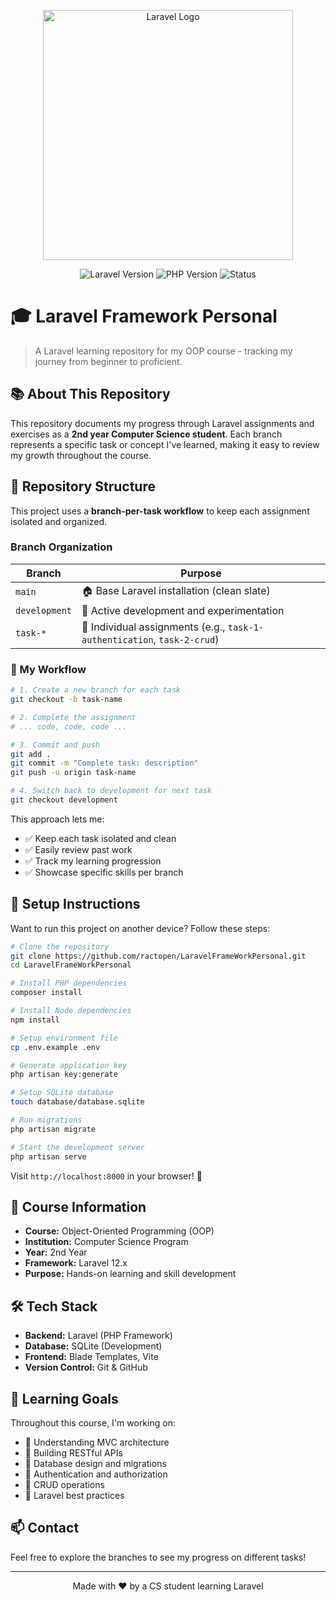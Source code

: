 <p align="center"><a href="https://laravel.com" target="_blank"><img src="https://raw.githubusercontent.com/laravel/art/master/logo-lockup/5%20SVG/2%20CMYK/1%20Full%20Color/laravel-logolockup-cmyk-red.svg" width="400" alt="Laravel Logo"></a></p>

<p align="center">
<img src="https://img.shields.io/badge/Laravel-v12.x-FF2D20?style=for-the-badge&logo=laravel&logoColor=white" alt="Laravel Version">
<img src="https://img.shields.io/badge/PHP-8.2+-777BB4?style=for-the-badge&logo=php&logoColor=white" alt="PHP Version">
<img src="https://img.shields.io/badge/Status-Learning-green?style=for-the-badge" alt="Status">
</p>

# 🎓 Laravel Framework Personal

> A Laravel learning repository for my OOP course - tracking my journey from beginner to proficient.

## 📚 About This Repository

This repository documents my progress through Laravel assignments and exercises as a **2nd year Computer Science student**. Each branch represents a specific task or concept I've learned, making it easy to review my growth throughout the course.

## 🌳 Repository Structure

This project uses a **branch-per-task workflow** to keep each assignment isolated and organized.

### Branch Organization

| Branch | Purpose |
|--------|---------|
| `main` | 🏠 Base Laravel installation (clean slate) |
| `development` | 🚧 Active development and experimentation |
| `task-*` | 📝 Individual assignments (e.g., `task-1-authentication`, `task-2-crud`) |

### 🔄 My Workflow

```bash
# 1. Create a new branch for each task
git checkout -b task-name

# 2. Complete the assignment
# ... code, code, code ...

# 3. Commit and push
git add .
git commit -m "Complete task: description"
git push -u origin task-name

# 4. Switch back to development for next task
git checkout development
```

This approach lets me:
- ✅ Keep each task isolated and clean
- ✅ Easily review past work
- ✅ Track my learning progression
- ✅ Showcase specific skills per branch

## 🚀 Setup Instructions

Want to run this project on another device? Follow these steps:

```bash
# Clone the repository
git clone https://github.com/ractopen/LaravelFrameWorkPersonal.git
cd LaravelFrameWorkPersonal

# Install PHP dependencies
composer install

# Install Node dependencies
npm install

# Setup environment file
cp .env.example .env

# Generate application key
php artisan key:generate

# Setup SQLite database
touch database/database.sqlite

# Run migrations
php artisan migrate

# Start the development server
php artisan serve
```

Visit `http://localhost:8000` in your browser! 🎉

## 📖 Course Information

- **Course:** Object-Oriented Programming (OOP)
- **Institution:** Computer Science Program
- **Year:** 2nd Year
- **Framework:** Laravel 12.x
- **Purpose:** Hands-on learning and skill development

## 🛠️ Tech Stack

- **Backend:** Laravel (PHP Framework)
- **Database:** SQLite (Development)
- **Frontend:** Blade Templates, Vite
- **Version Control:** Git & GitHub

## 📝 Learning Goals

Throughout this course, I'm working on:
- 🎯 Understanding MVC architecture
- 🎯 Building RESTful APIs
- 🎯 Database design and migrations
- 🎯 Authentication and authorization
- 🎯 CRUD operations
- 🎯 Laravel best practices

## 📫 Contact

Feel free to explore the branches to see my progress on different tasks!

---

<p align="center">Made with ❤️ by a CS student learning Laravel</p>
